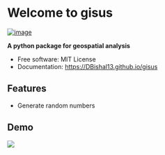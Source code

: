 # Welcome to gisus


[![image](https://img.shields.io/pypi/v/gisus.svg)](https://pypi.python.org/pypi/gisus)


**A python package for geospatial analysis**


-   Free software: MIT License
-   Documentation: <https://DBishal13.github.io/gisus>
    

## Features

-   Generate random numbers

## Demo

![](https://files.realpython.com/media/NumPy-Random-Number-Generator_Watermarked.f87659b8e3ee.jpg)
